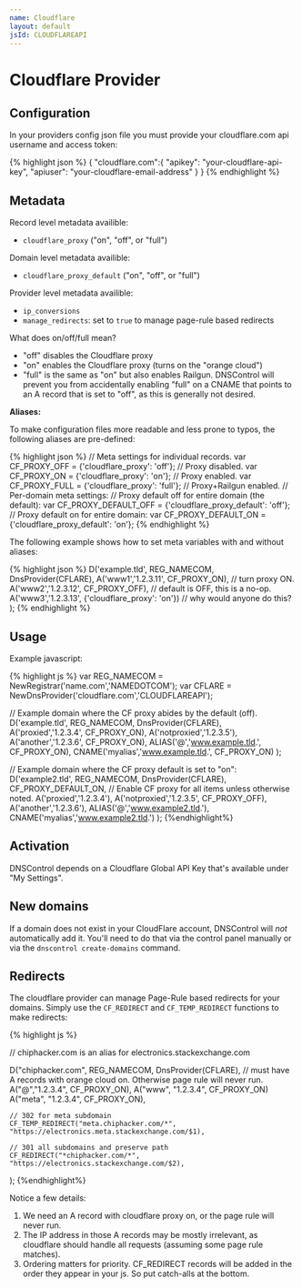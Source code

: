 ```yaml
---
name: Cloudflare
layout: default
jsId: CLOUDFLAREAPI
---
```

# Cloudflare Provider

## Configuration

In your providers config json file you must provide your cloudflare.com api
username and access token:

{% highlight json %}
{
  "cloudflare.com":{
    "apikey": "your-cloudflare-api-key",
    "apiuser": "your-cloudflare-email-address"
  }
}
{% endhighlight %}

## Metadata

Record level metadata availible:
   * `cloudflare_proxy` ("on", "off", or "full")

Domain level metadata availible:
   * `cloudflare_proxy_default` ("on", "off", or "full")

Provider level metadata availible:
   * `ip_conversions`
   * `manage_redirects`: set to `true` to manage page-rule based redirects

What does on/off/full mean?

   * "off" disables the Cloudflare proxy
   * "on" enables the Cloudflare proxy (turns on the "orange cloud")
   * "full" is the same as "on" but also enables Railgun.  DNSControl will prevent you from accidentally enabling "full" on a CNAME that points to an A record that is set to "off", as this is generally not desired.

**Aliases:**

To make configuration files more readable and less prone to typos,
the following aliases are pre-defined:

{% highlight json %}
// Meta settings for individual records.
var CF_PROXY_OFF = {'cloudflare_proxy': 'off'};     // Proxy disabled.
var CF_PROXY_ON = {'cloudflare_proxy': 'on'};       // Proxy enabled.
var CF_PROXY_FULL = {'cloudflare_proxy': 'full'};   // Proxy+Railgun enabled.
// Per-domain meta settings:
// Proxy default off for entire domain (the default):
var CF_PROXY_DEFAULT_OFF = {'cloudflare_proxy_default': 'off'};
// Proxy default on for entire domain:
var CF_PROXY_DEFAULT_ON = {'cloudflare_proxy_default': 'on'};
{% endhighlight %}

The following example shows how to set meta variables with and without aliases:

{% highlight json %}
D('example.tld', REG_NAMECOM, DnsProvider(CFLARE),
    A('www1','1.2.3.11', CF_PROXY_ON),       // turn proxy ON.
    A('www2','1.2.3.12', CF_PROXY_OFF),      // default is OFF, this is a no-op.
    A('www3','1.2.3.13', {'cloudflare_proxy': 'on'}) // why would anyone do this?
);
{% endhighlight %}

## Usage

Example javascript:

{% highlight js %}
var REG_NAMECOM = NewRegistrar('name.com','NAMEDOTCOM');
var CFLARE = NewDnsProvider('cloudflare.com','CLOUDFLAREAPI');

// Example domain where the CF proxy abides by the default (off).
D('example.tld', REG_NAMECOM, DnsProvider(CFLARE),
    A('proxied','1.2.3.4', CF_PROXY_ON),
    A('notproxied','1.2.3.5'),
    A('another','1.2.3.6', CF_PROXY_ON),
    ALIAS('@','www.example.tld.', CF_PROXY_ON),
    CNAME('myalias','www.example.tld.', CF_PROXY_ON)
);

// Example domain where the CF proxy default is set to "on":
D('example2.tld', REG_NAMECOM, DnsProvider(CFLARE),
    CF_PROXY_DEFAULT_ON, // Enable CF proxy for all items unless otherwise noted.
    A('proxied','1.2.3.4'),
    A('notproxied','1.2.3.5', CF_PROXY_OFF),
    A('another','1.2.3.6'),
    ALIAS('@','www.example2.tld.'),
    CNAME('myalias','www.example2.tld.')
);
{%endhighlight%}

## Activation

DNSControl depends on a Cloudflare Global API Key that's available under "My Settings".

## New domains

If a domain does not exist in your CloudFlare account, DNSControl
will *not* automatically add it. You'll need to do that via the
control panel manually or via the `dnscontrol create-domains` command.

## Redirects

The cloudflare provider can manage Page-Rule based redirects for your domains. Simply use the `CF_REDIRECT` and `CF_TEMP_REDIRECT` functions to make redirects:

{% highlight js %}

// chiphacker.com is an alias for electronics.stackexchange.com

D("chiphacker.com", REG_NAMECOM, DnsProvider(CFLARE),
    // must have A records with orange cloud on. Otherwise page rule will never run.
    A("@","1.2.3.4", CF_PROXY_ON),
    A("www", "1.2.3.4", CF_PROXY_ON)
    A("meta", "1.2.3.4", CF_PROXY_ON),

    // 302 for meta subdomain
    CF_TEMP_REDIRECT("meta.chiphacker.com/*", "https://electronics.meta.stackexchange.com/$1),

    // 301 all subdomains and preserve path
    CF_REDIRECT("*chiphacker.com/*", "https://electronics.stackexchange.com/$2),
);
{%endhighlight%}

Notice a few details:

1. We need an A record with cloudflare proxy on, or the page rule will never run. 
2. The IP address in those A records may be mostly irrelevant, as cloudflare should handle all requests (assuming some page rule matches).
3. Ordering matters for priority. CF_REDIRECT records will be added in the order they appear in your js. So put catch-alls at the bottom.
